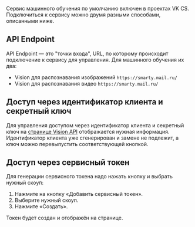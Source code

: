 Сервис машинного обучения по умолчанию включен в проектах VK CS. Подключиться к сервису можно двумя разными способами, описанными ниже.

## API Endpoint

API Endpoint — это "точки входа", URL, по которому происходит подключение к сервису для управления. Для машинного обучения их два:

- Vision для распознавания изображений `https://smarty.mail.ru/`
- Vision для распознавания видео `https://smarty.mail.ru/`

## Доступ через идентификатор клиента и секретный ключ

Для управления доступом через идентификатор клиента и секретный ключ на [странице Vision API](https://mcs.mail.ru/app/services/machinelearning/vision/access/) отображается нужная информация. Идентификатор клиента уже сгенерирован и замене не подлежит, а ключ можно перевыпустить соответствующей кнопкой.

## Доступ через сервисный токен

Для генерации сервисного токена надо нажать кнопку и выбрать нужный скоуп:

1. Нажмите на кнопку «Добавить сервисный токен».
2. Выберите нужный скоуп.
3. Нажмите «Создать».

Токен будет создан и отображён на странице.
